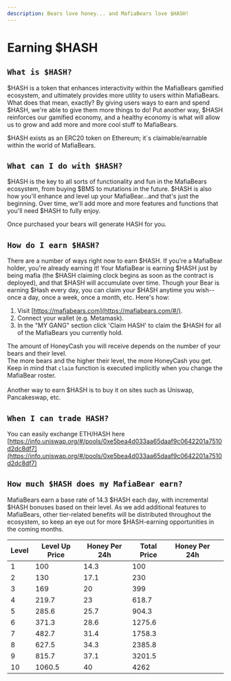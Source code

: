 ```yaml
---
description: Bears love honey... and MafiaBears love $HASH!
---
```


# Earning $HASH

## `What is $HASH?`

$HASH is a token that enhances interactivity within the MafiaBears gamified ecosystem, and ultimately provides more utility to users within MafiaBears. What does that mean, exactly? By giving users ways to earn and spend $HASH, we're able to give them more things to do! Put another way, $HASH reinforces our gamified economy, and a healthy economy is what will allow us to grow and add more and more cool stuff to MafiaBears.

$HASH exists as an ERC20 token on Ethereum; it\`s claimable/earnable within the world of MafiaBears.

## `What can I do with $HASH?`

$HASH is the key to all sorts of functionality and fun in the MafiaBears ecosystem, from buying $BMS to mutations in the future. $HASH is also how you'll enhance and level up your MafiaBear...and that's just the beginning. Over time, we'll add more and more features and functions that you'll need $HASH to fully enjoy.

Once purchased your bears will generate HASH for you.

## `How do I earn $HASH?`

There are a number of ways right now to earn $HASH. If you're a MafiaBear holder, you're already earning it! Your MafiaBear is earning $HASH just by being mafia (the $HASH claiming clock begins as soon as the contract is deployed), and that $HASH will accumulate over time. Though your Bear is earning $Hash every day, you can claim your $HASH anytime you wish--once a day, once a week, once a month, etc. Here's how:

1. Visit [https://mafiabears.com](https://mafiabears.com/#/).
2. Connect your wallet (e.g. Metamask).
3. In the "MY GANG" section click 'Claim HASH' to claim the $HASH for all of the MafiaBears you currently hold.

The amount of HoneyCash you will receive depends on the number of your bears and their level.\
The more bears and the higher their level, the more HoneyCash you get. Keep in mind that `claim` function is executed implicitly when you change the MafiaBear roster.\
\
Another way to earn $HASH is to buy it on sites such as Uniswap, Pancakeswap, etc.

## `When I can trade HASH?`

You can easily exchange ETH/HASH here \
[https://info.uniswap.org/#/pools/0xe5bea4d033aa65daaf9c0642201a7510d2dc8df7](https://info.uniswap.org/#/pools/0xe5bea4d033aa65daaf9c0642201a7510d2dc8df7)

## `How much $HASH does my MafiaBear earn?`

MafiaBears earn a base rate of 14.3 $HASH each day, with incremental $HASH bonuses based on their level. As we add additional features to MafiaBears, other tier-related benefits will be distributed throughout the ecosystem, so keep an eye out for more $HASH-earning opportunities in the coming months.

| Level | Level Up Price | Honey Per 24h | Total Price | Honey Per 24h |   |
| ----- | -------------- | ------------- | ----------- | ------------- | - |
| 1     | 100            | 14.3          | 100         |               |   |
| 2     | 130            | 17.1          | 230         |               |   |
| 3     | 169            | 20            | 399         |               |   |
| 4     | 219.7          | 23            | 618.7       |               |   |
| 5     | 285.6          | 25.7          | 904.3       |               |   |
| 6     | 371.3          | 28.6          | 1275.6      |               |   |
| 7     | 482.7          | 31.4          | 1758.3      |               |   |
| 8     | 627.5          | 34.3          | 2385.8      |               |   |
| 9     | 815.7          | 37.1          | 3201.5      |               |   |
| 10    | 1060.5         | 40            | 4262        |               |   |
